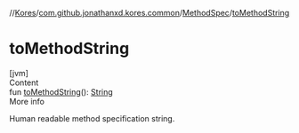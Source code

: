 //[Kores](../../index.md)/[com.github.jonathanxd.kores.common](../index.md)/[MethodSpec](index.md)/[toMethodString](to-method-string.md)



# toMethodString  
[jvm]  
Content  
fun [toMethodString](to-method-string.md)(): [String](https://kotlinlang.org/api/latest/jvm/stdlib/kotlin/-string/index.html)  
More info  


Human readable method specification string.

  




